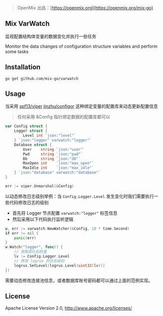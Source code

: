 > OpenMix 出品：[https://openmix.org](https://openmix.org/mix-go)

## Mix VarWatch

监视配置结构体变量的数据变化并执行一些任务

Monitor the data changes of configuration structure variables and perform some tasks

## Installation

```
go get github.com/mix-go/varwatch
```
## Usage

当采用 [spf13/viper](https://github.com/spf13/viper) [jinzhu/configor](https://github.com/jinzhu/configor) 这种绑定变量的配置库来动态更新配置信息

> 任何采用 &Config 指针绑定数据的配置库都可以

~~~go
var Config struct {
	Logger struct {
		Level int `json:"level"`
	} `json:"logger" varwatch:"logger"`
	Database struct {
		User    string `json:"user"`
		Pwd     string `json:"pwd"`
		Db      string `json:"db"`
		MaxOpen int    `json:"max_open"`
		MaxIdle int    `json:"max_idle"`
	} `json:"database" varwatch:"database"`
}

err := viper.Unmarshal(&Config)
~~~

以动态修改日志级别举例：当 `Config.Logger.Level` 发生变化时我们需要执行一些代码修改日志的级别

 - 首先将 Logger 节点配置 `varwatch:"logger"` 标签信息
 - 然后采用以下代码执行监听逻辑

```go
w, err := varwatch.NewWatcher(&Config, 10 * time.Second)
if err != nil {
    panic(err)
}
w.Watch("logger", func() {
    // 获取变化后的值
    lv := Config.Logger.Level
    // 修改 logrus 的日志级别
    logrus.SetLevel(logrus.Level(uint32(lv)))
})
```

需要动态修改连接池信息，或者数据库账号密码都可以通过上面的范例实现。

## License

Apache License Version 2.0, http://www.apache.org/licenses/
